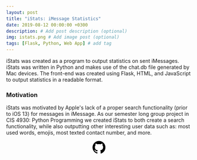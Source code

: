 ```yaml
---
layout: post
title: "iStats: iMessage Statistics"
date: 2019-08-12 00:00:00 +0300
description: # Add post description (optional)
img: istats.png # Add image post (optional)
tags: [Flask, Python, Web App] # add tag
---
```


iStats was created as a program to output statistics on sent iMessages. iStats was written in Python and makes use of the chat.db file generated by Mac devices. The front-end was created using Flask, HTML, and JavaScript to output statistics in a readable format. 

### Motivation

iStats was motivated by Apple's lack of a proper search functionality (prior to iOS 13) for messages in iMessage. As our semester long group project in CIS 4930: Python Programming we created iStats to both create a search functionality, while also outputting other interesting user data such as: most used words, emojis, most texted contact number, and more.

<center><a href="https://github.com/wyattharrell/iStats" target="_blank">
<img src="/assets/img/GitHub-Logo.png" style="height: 35px" alt="GitHub"></a></center>